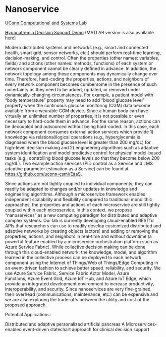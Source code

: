 # Nanoservice

[UConn Computational and Systems Lab](https://csml.uconn.edu)

[Hyponatremia Decision Support Demo](https://github.com/yshin1209/Nanoservice/blob/master/NanoServiceAPI%20Demo.pptx) (MATLAB version is also available [here](https://github.com/yshin1209/Nanoservice/blob/master/NanoserviceAPI_Demo_MATLAB.m))

Modern distributed systems and networks (e.g., smart and connected health, smart grid, sensor networks, etc.) should perform real-time learning, decision-making, and control. Often the properties (other names: variables, fields) and actions (other names: methods, functions) of each system or network component cannot be clearly defined in advance. In addition, the network topology among these components may dynamically change over time. Therefore, hard-coding the properties, actions, and neighbors of every network component becomes cumbersome in the presence of such uncertainty as they need to be added, updated, or removed under dynamically-changing circumstances. For example, a patient model with “body temperature” property may need to add “blood glucose level” property when the continuous glucose monitoring (CGM) data become available from a wearable CGM device. Since a human body can have virtually an unlimited number of properties, it is not possible or even necessary to hard-code them in advance. For the same reason, actions can be decoupled and outsourced without being hard-coded. In this case, each network component consumes external action services which provide 1) knowledge via relational/logical operations (e.g., hyperglycemia is diagnosed when the blood glucose level is greater than 200 mg/dL) for high-level decision making and 2) engineering algorithms such as adaptive system identification and model predictive control for physical model-based tasks (e.g., controlling blood glucose levels so that they become below 200 mg/dL). Two example action services (PID control as a Service and LMS adaptive parameter estimation as a Service) can be found at https://github.com/uconn-csml/EaaS.

Since actions are not tightly coupled to individual components, they can readily be adapted to changes and/or updates in knowledge and engineering algorithms. Although a microservice framework enables independent scalability and flexibility compared to traditional monolithic approaches, the properties and actions of each microservice are still tightly coupled within each microservice. In this context, we propose “nanoservices” as a new computing paradigm for distributed and adaptive complex systems. Our lab is currently developing cloud-enabled RESTful APIs that researchers can use to readily develop customized distributed and adaptive networks by creating objects (actors) and adding or removing the properties, actions, and neighbors in real-time and without downtime (a powerful feature enabled by a microservice orchestration platform such as Azure Service Fabric). While collective decision making can be done through this cloud-enabled network, the knowledge, model, and algorithm learned in the collective process can be deployed to each network component using the Internet of Things/Web of Things/Edge Computing in an event-driven fashion to achieve better speed, reliability, and security. We use Azure Service Fabric, Service Fabric Actor Model, Azure Functions, Azure Event Grid, Azure IoT Hub, and Azure IoT Edge, which provide an integrated development environment to increase productivity, interoperability, and security. Since nanoservices are very fine-grained, their overhead (communications, maintenance, etc.) can be expensive and we are also exploring the trade-offs between the utility and cost of the proposed approach.

Potential Applications:

Distributed and adaptive personalized artificial pancreas
A Microservices-enabled event-driven statechart approach for clinical decision support


